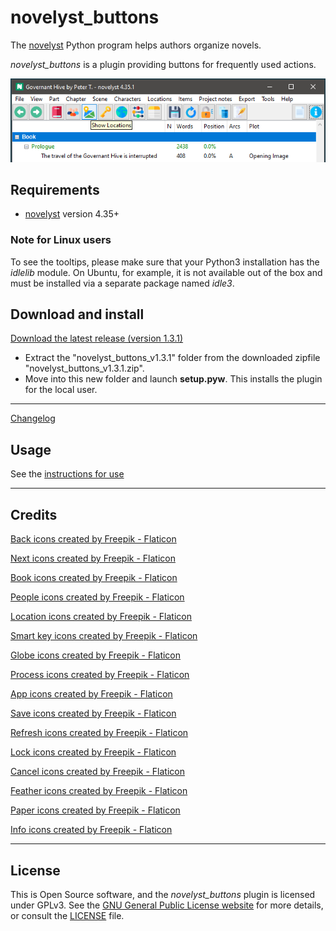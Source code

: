 # novelyst_buttons

The [novelyst](https://peter88213.github.io/novelyst/) Python program helps authors organize novels.  

*novelyst_buttons* is a plugin providing buttons for frequently used actions. 

![Screenshot](Screenshots/screen01.png)

## Requirements

- [novelyst](https://peter88213.github.io/novelyst/) version 4.35+

### Note for Linux users

To see the tooltips, please make sure that your Python3 installation has the *idlelib* module. On Ubuntu, for example, it is not available out of the box and must be installed via a separate package named *idle3*. 

## Download and install

[Download the latest release (version 1.3.1)](https://github.com/peter88213/novelyst_buttons/raw/main/dist/novelyst_buttons_v1.3.1.zip)

- Extract the "novelyst_buttons_v1.3.1" folder from the downloaded zipfile "novelyst_buttons_v1.3.1.zip".
- Move into this new folder and launch **setup.pyw**. This installs the plugin for the local user.

---

[Changelog](changelog)

## Usage

See the [instructions for use](usage)

---

## Credits

[Back icons created by Freepik - Flaticon](https://www.flaticon.com/free-icons/back)

[Next icons created by Freepik - Flaticon](https://www.flaticon.com/free-icons/next)

[Book icons created by Freepik - Flaticon](https://www.flaticon.com/free-icons/book)

[People icons created by Freepik - Flaticon](https://www.flaticon.com/free-icons/people)

[Location icons created by Freepik - Flaticon](https://www.flaticon.com/free-icons/location)

[Smart key icons created by Freepik - Flaticon](https://www.flaticon.com/free-icons/smart-key)

[Globe icons created by Freepik - Flaticon](https://www.flaticon.com/free-icons/globe)

[Process icons created by Freepik - Flaticon](https://www.flaticon.com/free-icons/process)

[App icons created by Freepik - Flaticon](https://www.flaticon.com/free-icons/app)

[Save icons created by Freepik - Flaticon](https://www.flaticon.com/free-icons/save)

[Refresh icons created by Freepik - Flaticon](https://www.flaticon.com/free-icons/refresh)

[Lock icons created by Freepik - Flaticon](https://www.flaticon.com/free-icons/lock)

[Cancel icons created by Freepik - Flaticon](https://www.flaticon.com/free-icons/cancel)

[Feather icons created by Freepik - Flaticon](https://www.flaticon.com/free-icons/feather)

[Paper icons created by Freepik - Flaticon](https://www.flaticon.com/free-icons/paper)

[Info icons created by Freepik - Flaticon](https://www.flaticon.com/free-icons/info)

---

## License

This is Open Source software, and the *novelyst_buttons* plugin is licensed under GPLv3. See the
[GNU General Public License website](https://www.gnu.org/licenses/gpl-3.0.en.html) for more
details, or consult the [LICENSE](https://github.com/peter88213/novelyst_buttons/blob/main/LICENSE) file.
